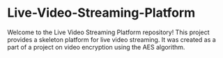 # Live-Video-Streaming-Platform


Welcome to the Live Video Streaming Platform repository! This project provides a skeleton platform for live video streaming. It was created as a part of a project on video encryption using the AES algorithm.




